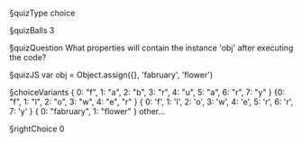 §quizType
choice

§quizBalls
3

§quizQuestion
What properties will contain the instance 'obj' after executing the code?



§quizJS
var obj = Object.assign({}, 'fabruary', 'flower')



§choiceVariants
{ 0: "f", 1: "a", 2: "b", 3: "r", 4: "u", 5: "a", 6: "r", 7: "y" }
{0: "f", 1: "l", 2: "o", 3: "w", 4: "e", "r" }
{ 0: 'f', 1: 'l', 2: 'o', 3: 'w', 4: 'e', 5: 'r', 6: 'r', 7: 'y' }
{ 0: "fabruary", 1: "flower" }
other...


§rightChoice
0
